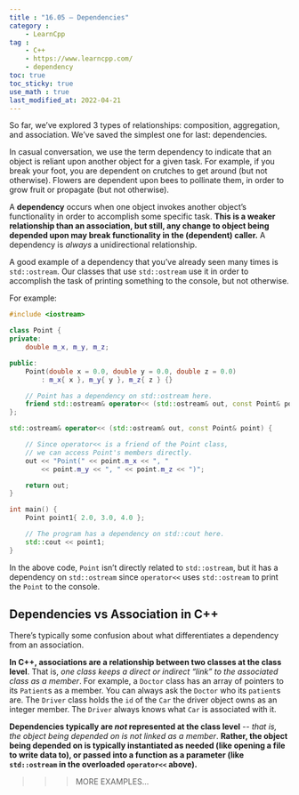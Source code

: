 ```yaml
---
title : "16.05 — Dependencies"
category :
    - LearnCpp
tag : 
    - C++
    - https://www.learncpp.com/
    - dependency
toc: true  
toc_sticky: true 
use_math : true
last_modified_at: 2022-04-21
---
```


So far, we’ve explored 3 types of relationships: composition, aggregation, and association. We’ve saved the simplest one for last: dependencies.

In casual conversation, we use the term dependency to indicate that an object is reliant upon another object for a given task. For example, if you break your foot, you are dependent on crutches to get around (but not otherwise). Flowers are dependent upon bees to pollinate them, in order to grow fruit or propagate (but not otherwise).

A **dependency** occurs when one object invokes another object’s functionality in order to accomplish some specific task. **This is a weaker relationship than an association, but still, any change to object being depended upon may break functionality in the (dependent) caller.** A dependency is *always* a unidirectional relationship.

A good example of a dependency that you’ve already seen many times is `std::ostream`. Our classes that use `std::ostream` use it in order to accomplish the task of printing something to the console, but not otherwise.

For example:

```c++
#include <iostream>

class Point {
private:
    double m_x, m_y, m_z;

public:
    Point(double x = 0.0, double y = 0.0, double z = 0.0)
        : m_x{ x }, m_y{ y }, m_z{ z } {}

    // Point has a dependency on std::ostream here.
    friend std::ostream& operator<< (std::ostream& out, const Point& point);
};

std::ostream& operator<< (std::ostream& out, const Point& point) {

    // Since operator<< is a friend of the Point class,
    // we can access Point's members directly.
    out << "Point(" << point.m_x << ", "
        << point.m_y << ", " << point.m_z << ")";

    return out;
}

int main() {
    Point point1{ 2.0, 3.0, 4.0 };

    // The program has a dependency on std::cout here.
    std::cout << point1;
}
```

In the above code, `Point` isn’t directly related to `std::ostream`, but it has a dependency on `std::ostream` since `operator<<` uses `std::ostream` to print the `Point` to the console.


## Dependencies vs Association in C++

There’s typically some confusion about what differentiates a dependency from an association.

**In C++, associations are a relationship between two classes at the class level**. That is, *one class keeps a direct or indirect “link” to the associated class as a member*. For example, a `Doctor` class has an array of pointers to its `Patient`s as a member. You can always ask the `Doctor` who its `patient`s are. The `Driver` class holds the `id` of the `Car` the driver object owns as an integer member. The `Driver` always knows what `Car` is associated with it.

**Dependencies typically are *not* represented at the class level** -- *that is, the object being depended on is not linked as a member*. **Rather, the object being depended on is typically instantiated as needed (like opening a file to write data to), or passed into a function as a parameter (like `std::ostream` in the overloaded `operator<<` above).**

>>> MORE EXAMPLES...